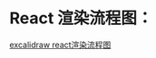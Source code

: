 # React 渲染流程图：
[excalidraw react渲染流程图](https://excalidraw.com/#json=cm0ORPxuo1njEg71iL1xD,PgKHo-mxXsD-7CBw-fhO6w)